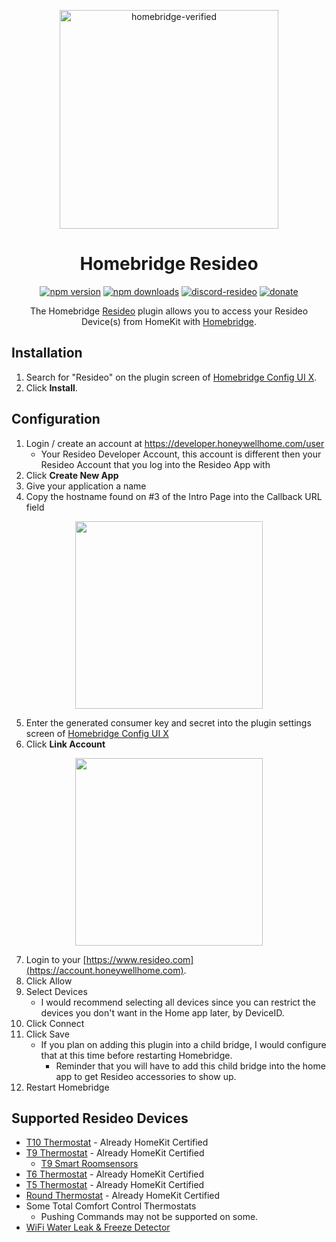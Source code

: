 <span align="center">

<a href="https://github.com/homebridge/verified/blob/latest/verified-plugins.json"><img alt="homebridge-verified" src="https://raw.githubusercontent.com/donavanbecker/homebridge-resideo/latest/branding/Homebridge_x_Resideo.svg?sanitize=true" width="350px"></a>

# Homebridge Resideo

<a href="https://www.npmjs.com/package/homebridge-resideo"><img title="npm version" src="https://badgen.net/npm/v/homebridge-resideo?icon=npm&label" ></a>
<a href="https://www.npmjs.com/package/homebridge-resideo"><img title="npm downloads" src="https://badgen.net/npm/dt/homebridge-resideo?label=downloads" ></a>
<a href="https://discord.gg/8fpZA4S"><img title="discord-resideo" src="https://badgen.net/discord/online-members/8fpZA4S?icon=discord&label=discord" ></a>
<a href="https://paypal.me/donavanbecker"><img title="donate" src="https://badgen.net/badge/donate/paypal/yellow" ></a>

<p>The Homebridge <a href="https://resideo.com">Resideo</a>
plugin allows you to access your Resideo Device(s) from HomeKit with
  <a href="https://homebridge.io">Homebridge</a>.
</p>

</span>

## Installation

1. Search for "Resideo" on the plugin screen of [Homebridge Config UI X](https://github.com/oznu/homebridge-config-ui-x).
2. Click **Install**.

## Configuration

1. Login / create an account at https://developer.honeywellhome.com/user
   - Your Resideo Developer Account, this account is different then your Resideo Account that you log into the Resideo App with
2. Click **Create New App**
3. Give your application a name
4. Copy the hostname found on #3 of the Intro Page into the Callback URL field

<p align="center">

<img src="https://user-images.githubusercontent.com/9875439/192078620-6998511c-1c11-4e06-b7e1-475b22ef5180.png" width="300px">

</p>

5. Enter the generated consumer key and secret into the plugin settings screen of [Homebridge Config UI X](https://github.com/oznu/homebridge-config-ui-x)
6. Click **Link Account**

<p align="center">

<img src="https://user-images.githubusercontent.com/9875439/192078614-e568d121-e0e4-4123-bdda-4238e8a6e601.png" width="300px">

</p>

7. Login to your [https://www.resideo.com](https://account.honeywellhome.com).
8. Click Allow
9. Select Devices
   - I would recommend selecting all devices since you can restrict the devices you don't want in the Home app later, by DeviceID.
10. Click Connect
11. Click Save
    - If you plan on adding this plugin into a child bridge, I would configure that at this time before restarting Homebridge.
      - Reminder that you will have to add this child bridge into the home app to get Resideo accessories to show up.
12. Restart Homebridge

## Supported Resideo Devices

- [T10 Thermostat](https://www.resideo.com/us/en/products/air/thermostats/wifi-thermostats/t10-pro-smart-thermostat-with-redlinkr-room-sensor-thx321wfs2001w-u/) - Already HomeKit Certified
- [T9 Thermostat](https://www.resideo.com/us/en/products/air/thermostats/wifi-thermostats/t9-smart-thermostat-with-sensor-rcht9610wfsw2003-u/) - Already HomeKit Certified
  - [T9 Smart Roomsensors](https://www.resideo.com/us/en/products/air/thermostat-accessories/t9-smart-sensor-rchtsensor-1pk-u/)
- [T6 Thermostat](https://www.resideo.com/us/en/products/air/thermostats/wifi-thermostats/t6-pro-smart-thermostat-multi-stage-3-heat-2-cool-th6320wf2003-u/) - Already HomeKit Certified
- [T5 Thermostat](https://www.resideo.com/us/en/products/air/thermostats/wifi-thermostats/t5-smart-thermostat-with-c-wire-adapter-rcht8612wf2005-u/) - Already HomeKit Certified
- [Round Thermostat](https://www.resideo.com/us/en/products/air/thermostats/wifi-thermostats/the-round-smart-thermostat-rch9310wf5003-u/) - Already HomeKit Certified
- Some Total Comfort Control Thermostats
  - Pushing Commands may not be supported on some.
- [WiFi Water Leak & Freeze Detector](https://www.resideo.com/us/en/products/water/spot-leak-detection/wifi-water-leak-freeze-detector-rchw3610wf1001-u/)
